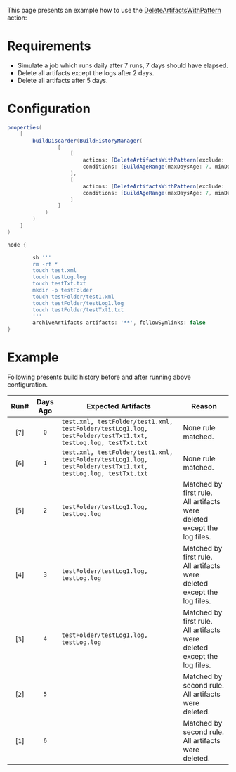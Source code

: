 This page presents an example how to use the [DeleteArtifactsWithPattern](https://github.com/jenkinsci/build-history-manager-plugin/blob/master/src/main/java/pl/damianszczepanik/jenkins/buildhistorymanager/model/actions/DeleteArtifactsWithPatternAction.java) action:

# Requirements
- Simulate a job which runs daily after 7 runs, 7 days should have elapsed.
- Delete all artifacts except the logs after 2 days.
- Delete all artifacts after 5 days.

# Configuration
```groovy
properties(
    [
        buildDiscarder(BuildHistoryManager(
                [
                    [
                        actions: [DeleteArtifactsWithPattern(exclude: '**/*.log', include: '**')],
                        conditions: [BuildAgeRange(maxDaysAge: 7, minDaysAge: 2)]
                    ],
                    [
                        actions: [DeleteArtifactsWithPattern(exclude: '', include: '**')],
                        conditions: [BuildAgeRange(maxDaysAge: 7, minDaysAge: 5)]
                    ]
                ]
            )
        )
    ]
)

node {

        sh '''
        rm -rf *
        touch test.xml
        touch testLog.log
        touch testTxt.txt
        mkdir -p testFolder
        touch testFolder/test1.xml
        touch testFolder/testLog1.log
        touch testFolder/testTxt1.txt
        '''
        archiveArtifacts artifacts: '**', followSymlinks: false
}
```

# Example

Following presents build history before and after running above configuration.

| Run# | Days Ago | Expected Artifacts| Reason |
|-|-|-|-|
| <div align="center">[`7`]</div> | <div align="center">`0`</div> | `test.xml, testFolder/test1.xml, testFolder/testLog1.log, testFolder/testTxt1.txt, testLog.log, testTxt.txt` | None rule matched.|
| <div align="center">[`6`]</div> | <div align="center">`1`</div> | `test.xml, testFolder/test1.xml, testFolder/testLog1.log, testFolder/testTxt1.txt, testLog.log, testTxt.txt` | None rule matched.|
| <div align="center">[`5`]</div> | <div align="center">`2`</div> | `testFolder/testLog1.log, testLog.log` | Matched by first rule.<br> All artifacts were deleted except the log files.|
| <div align="center">[`4`]</div> | <div align="center">`3`</div> | `testFolder/testLog1.log, testLog.log` | Matched by first rule.<br> All artifacts were deleted except the log files.|
| <div align="center">[`3`]</div> | <div align="center">`4`</div> | `testFolder/testLog1.log, testLog.log` | Matched by first rule.<br> All artifacts were deleted except the log files.|
| <div align="center">[`2`]</div> | <div align="center">`5`</div> |  | Matched by second rule.<br> All artifacts were deleted.|
| <div align="center">[`1`]</div> | <div align="center">`6`</div> |  | Matched by second rule.<br> All artifacts were deleted.|